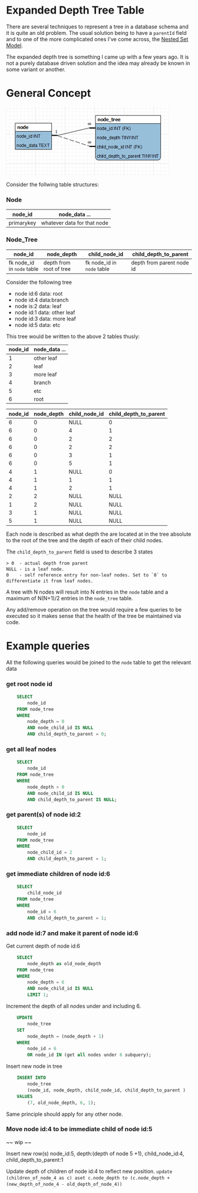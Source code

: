 Expanded Depth Tree Table
=========================

There are several techniques to represent a tree in a database schema and it is 
quite an old problem. The usual solution being to have a `parentId` field and to
one of the more complicated ones I've come across, the [Nested Set Model](http://en.wikipedia.org/wiki/Nested_set_model).

The expanded depth tree is something I came up with a few years ago. It is not a
purely database driven solution and the idea may already be known in some variant
or another.

# General Concept

![ERD diagram of sorts](./exanded-tree.png)

Consider the follwing table structures:

### Node

| node_id | node_data ... | 
|---------|---------------|
| primarykey | whatever data for that node |

### Node_Tree

| node_id | node_depth | child_node_id | child_depth_to_parent | 
|---------|------------|---------------|-----------------------|
| fk node_id in `node` table | depth from root of tree | fk node_id in `node` table | depth from parent node id |


Consider the following tree

 * node id:6 data: root
  * node id:4 data:branch
   * node is:2 data: leaf
   * node id:1 data: other leaf
  * node id:3 data: more leaf
  * node id:5 data: etc
   
This tree would be written to the above 2 tables thusly:

| node_id | node_data ... | 
|---------|---------------|
| 1 | other leaf |
| 2 | leaf |
| 3 | more leaf |
| 4 | branch |
| 5 | etc |
| 6 | root |

| node_id | node_depth | child_node_id | child_depth_to_parent | 
|---------|------------|---------------|-----------------------|
| 6 | 0 | NULL | 0 |
| 6 | 0 | 4 | 1 |
| 6 | 0 | 2 | 2 |
| 6 | 0 | 2 | 2 |
| 6 | 0 | 3 | 1 |
| 6 | 0 | 5 | 1 |
| 4 | 1 | NULL | 0 |
| 4 | 1 | 1 | 1 |
| 4 | 1 | 2 | 1 |
| 2 | 2 | NULL | NULL |
| 1 | 2 | NULL | NULL |
| 3 | 1 | NULL | NULL |
| 5 | 1 | NULL | NULL |

Each node is described as what depth the are located at in the tree absolute
to the root of the tree and the depth of each of their child nodes.

The `child_depth_to_parent` field is used to describe 3 states
	
	> 0	 - actual depth from parent
	NULL - is a leaf node.
	0	 - self reference entry for non-leaf nodes. Set to `0` to differentiate it from leaf nodes.

A tree with N nodes will result into N entries in the `node` table and a maximum of
N(N+1)/2 entries in the `node_tree` table.

Any add/remove operation on the tree would require a few queries to be executed
so it makes sense that the health of the tree be maintained via code.

# Example queries

All the following queries would be joined to the `node` table to get the relevant data

### get root node id

```sql
	SELECT 
		node_id 
	FROM node_tree 
	WHERE 
		node_depth = 0
		AND node_child_id IS NULL
		AND child_depth_to_parent = 0;
```


### get all leaf nodes

```sql
	SELECT
		node_id 
	FROM node_tree 
	WHERE 
		node_depth > 0
		AND node_child_id IS NULL
		AND child_depth_to_parent IS NULL;
```

### get parent(s) of node id:2

```sql
	SELECT 
		node_id 
	FROM node_tree 
	WHERE 
		node_child_id = 2
		AND child_depth_to_parent = 1;
```

### get immediate children of node id:6

```sql
	SELECT 
		child_node_id
	FROM node_tree 
	WHERE 
		node_id = 6
		AND child_depth_to_parent = 1;
```

### add node id:7 and make it parent of node id:6

Get current depth of node id:6

```sql
	SELECT 
		node_depth as old_node_depth
	FROM node_tree 
	WHERE 
		node_depth = 6
		AND node_child_id IS NULL
		LIMIT 1;
```

Increment the depth of all nodes under and including 6.

```sql
	UPDATE
		node_tree
	SET
		node_depth = (node_depth + 1)
	WHERE 
		node_id = 6
		OR node_id IN (get all nodes under 6 subquery);
```

Insert new node in tree

```sql
	INSERT INTO
		node_tree
		(node_id, node_depth, child_node_id, child_depth_to_parent )
	VALUES
		(7, old_node_depth, 6, 1);
```

Same principle should apply for any other node.

### Move node id:4 to be immediate child of node id:5

~~ wip ~~

Insert new row(s) node_id:5, depth:(depth of node 5 +1), child_node_id:4, child_depth_to_parent:1

Update depth of children of node id:4 to reflect new position.
	`update  (children_of_node_4 as c) aset c.node_depth to (c.node_depth + (new_depth_of_node_4 - old_depth_of_node_4))`



